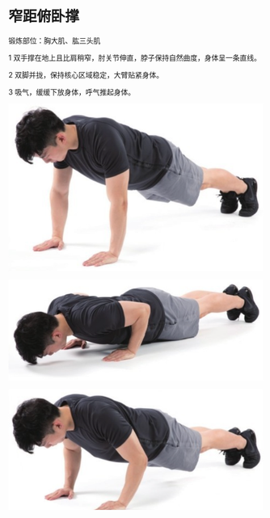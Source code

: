 # 窄距俯卧撑

锻炼部位：胸大肌、肱三头肌

1 双手撑在地上且比肩稍窄，肘关节伸直，脖子保持自然曲度，身体呈一条直线。

2 双脚并拢，保持核心区域稳定，大臂贴紧身体。

3 吸气，缓缓下放身体，呼气推起身体。

![](Pasted%20image%2020230625211406.png)

![](Pasted%20image%2020230625211420.png)

![](Pasted%20image%2020230625211432.png)